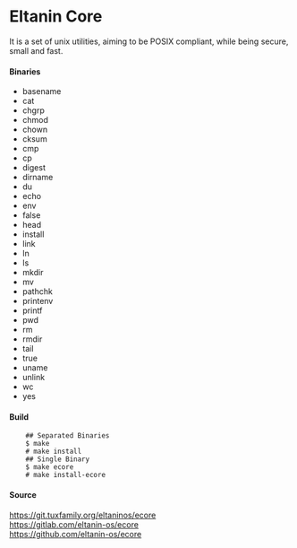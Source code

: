 # Eltanin Core

It is a set of unix utilities, aiming to be POSIX compliant, while being
secure, small and fast.

#### Binaries
* basename
* cat
* chgrp
* chmod
* chown
* cksum
* cmp
* cp
* digest
* dirname
* du
* echo
* env
* false
* head
* install
* link
* ln
* ls
* mkdir
* mv
* pathchk
* printenv
* printf
* pwd
* rm
* rmdir
* tail
* true
* uname
* unlink
* wc
* yes

#### Build
```
	## Separated Binaries
	$ make
	# make install
	## Single Binary
	$ make ecore
	# make install-ecore
```

#### Source
https://git.tuxfamily.org/eltaninos/ecore  
https://gitlab.com/eltanin-os/ecore  
https://github.com/eltanin-os/ecore

